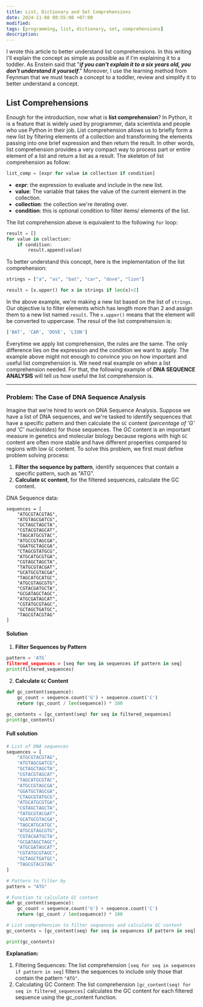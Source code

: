 ```yaml
---
title: List, Dictionary and Set Comprehensions
date: 2024-11-08 08:55:00 +07:00
modified:
tags: [programming, list, dictionary, set, comprehensions]
description:
---
```

I wrote this article to better understand list comprehensions. In this writing I'll explain the concept as simple as possible as if I'm explaining it to a toddler. As Enstein said that "_**if you can't explain it to a six years old, you don't understand it yourself**_." Moreover, I use the learning method from Feynman that we must teach a concept to a toddler, review and simplify it to better understand a concept.

## List Comprehensions
Enough for the introduction, now what is **list comprehension**?
In Python, it is a feature that is widely used by programmer, data scientista and people who use Python in their job. List comprehension allows us to briefly form a new list by filtering elements of a collection and transforming the elements passing into one brief expression and then return the result. In other words, list comprehension provides a very compact way to process part or entire element of a list and return a list as a result. The skeleton of list comprehension as follow:
```python
list_comp = [expr for value in collection if condition]
```
- **expr**: the expression to evaluate and include in the new list. 
- **value**: The variable that takes the value of the current element in the collection.
- **collection**: the collection we're iterating over.
- **condition**: this is optional condition to filter items/ elements of the list.

The list comprehension above is equivalent to the following `for` loop:
```python
result = []
for value in collection:
    if condition:
        result.append(value)
```
To better understand this concept, here is the implementation of the list comprehension:
```python
strings = ["a", "as", "bat", "car", "dove", "lion"]

result = [x.upper() for x in strings if len(x)>2]
```
In the above example, we're making a new list based on the list of `strings`. Our objective is to filter elements which has length more than 2 and assign them to a new list named `result`. The `x.upper()` means that the element will be converted to uppercase. The resul of the list comprehension is:
```python
['BAT', 'CAR', 'DOVE', 'LION']
```
Everytime we apply list comprehension, the rules are the same. The only difference lies on the expression and the condition we want to apply. The example above might not enough to convince you on how important and useful list comprehension is. We need real example on when a list comprehension needed. For that, the following example of **DNA SEQUENCE ANALYSIS** will tell us how useful the list comprehension is.
___
### Problem: The Case of DNA Sequence Analysis
Imagine that we're hired to work on DNA Sequence Analysis. Suppose we have a list of DNA sequences, and we're tasked to identify sequences that have a specific pattern and then calculate the `GC` content (_percentage of 'G' and 'C' nucleotides_) for those sequences. The _GC_ content is an important measure in genetics and molecular biology because regions with high `GC` content are often more stable and have different properties compared to regions with low `GC` content. To solve this problem, we first must define problem solving process:
1) **Filter the sequence by pattern**, identify sequences that contain a specific pattern, such as "ATG".
2) **Calculate `GC` content**, for the filtered sequences, calculate the GC content.

DNA Sequence data:
```
sequences = [
    "ATGCGTACGTAG",
    "ATGTAGCGATCG",
    "GCTAGCTAGCTA",
    "CGTACGTAGCAT",
    "TAGCATGCGTAC",
    "ATGCCGTAGCGA",
    "GGATGCTAGCGA",
    "CTAGCGTATGCG",
    "ATGCATGCGTGA",
    "CGTAGCTAGCTA",
    "TATGCGTACGAT",
    "GCATGCGTACGA",
    "TAGCATGCATGC",
    "ATGCGTAGCGTG",
    "CGTACGATGCTA",
    "GCGATAGCTAGC",
    "ATGCGATAGCAT",
    "CGTATGCGTAGC",
    "GCTAGCTGATGC",
    "TAGCGTACGTAG"
]
```
#### Solution

1) **Filter Sequences by Pattern**
```python
pattern = 'ATG`
filtered_sequences = [seq for seq in sequences if pattern in seq]
print(filtered_sequences)
```
2) **Calculate `GC` Content**
```python
def gc_content(sequence):
    gc_count = sequence.count('G') + sequence.count('C')
    return (gc_count / len(sequence)) * 100

gc_contents = [gc_content(seq) for seq in filtered_sequences]
print(gc_contents)
```
#### Full solution
```python
# List of DNA sequences
sequences = [
    "ATGCGTACGTAG",
    "ATGTAGCGATCG",
    "GCTAGCTAGCTA",
    "CGTACGTAGCAT",
    "TAGCATGCGTAC",
    "ATGCCGTAGCGA",
    "GGATGCTAGCGA",
    "CTAGCGTATGCG",
    "ATGCATGCGTGA",
    "CGTAGCTAGCTA",
    "TATGCGTACGAT",
    "GCATGCGTACGA",
    "TAGCATGCATGC",
    "ATGCGTAGCGTG",
    "CGTACGATGCTA",
    "GCGATAGCTAGC",
    "ATGCGATAGCAT",
    "CGTATGCGTAGC",
    "GCTAGCTGATGC",
    "TAGCGTACGTAG"
]

# Pattern to filter by
pattern = "ATG"

# Function to calculate GC content
def gc_content(sequence):
    gc_count = sequence.count('G') + sequence.count('C')
    return (gc_count / len(sequence)) * 100

# List comprehension to filter sequences and calculate GC content
gc_contents = [gc_content(seq) for seq in sequences if pattern in seq]

print(gc_contents)
```
**Explanation:**

1) Filtering Sequences: The list comprehension `[seq for seq in sequences if pattern in seq]` filters the sequences to include only those that contain the pattern `"ATG"`.
2) Calculating GC Content: The list comprehension `[gc_content(seq) for seq in filtered_sequences]` calculates the GC content for each filtered sequence using the gc_content function.

